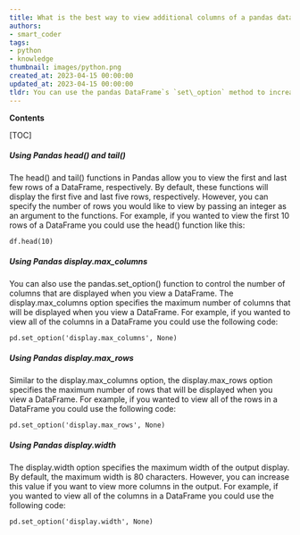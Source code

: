 ```yaml
---
title: What is the best way to view additional columns of a pandas dataframe?
authors:
- smart_coder
tags:
- python
- knowledge
thumbnail: images/python.png
created_at: 2023-04-15 00:00:00
updated_at: 2023-04-15 00:00:00
tldr: You can use the pandas DataFrame`s `set\_option` method to increase the number of columns displayed.
---
```


**Contents**

[TOC]

##### Using Pandas head() and tail()
The head() and tail() functions in Pandas allow you to view the first and last few rows of a DataFrame, respectively. By default, these functions will display the first five and last five rows, respectively. However, you can specify the number of rows you would like to view by passing an integer as an argument to the functions. For example, if you wanted to view the first 10 rows of a DataFrame you could use the head() function like this:

```
df.head(10)
```

##### Using Pandas display.max_columns
You can also use the pandas.set_option() function to control the number of columns that are displayed when you view a DataFrame. The display.max_columns option specifies the maximum number of columns that will be displayed when you view a DataFrame. For example, if you wanted to view all of the columns in a DataFrame you could use the following code:

```
pd.set_option('display.max_columns', None)
```

##### Using Pandas display.max_rows
Similar to the display.max_columns option, the display.max_rows option specifies the maximum number of rows that will be displayed when you view a DataFrame. For example, if you wanted to view all of the rows in a DataFrame you could use the following code:

```
pd.set_option('display.max_rows', None)
```

##### Using Pandas display.width
The display.width option specifies the maximum width of the output display. By default, the maximum width is 80 characters. However, you can increase this value if you want to view more columns in the output. For example, if you wanted to view all of the columns in a DataFrame you could use the following code:

```
pd.set_option('display.width', None)
```
